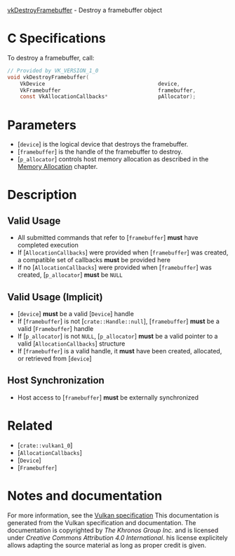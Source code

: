 [vkDestroyFramebuffer](https://www.khronos.org/registry/vulkan/specs/1.3-extensions/man/html/vkDestroyFramebuffer.html) - Destroy a framebuffer object

# C Specifications
To destroy a framebuffer, call:
```c
// Provided by VK_VERSION_1_0
void vkDestroyFramebuffer(
    VkDevice                                    device,
    VkFramebuffer                               framebuffer,
    const VkAllocationCallbacks*                pAllocator);
```

# Parameters
- [`device`] is the logical device that destroys the framebuffer.
- [`framebuffer`] is the handle of the framebuffer to destroy.
- [`p_allocator`] controls host memory allocation as described in the [Memory Allocation](https://www.khronos.org/registry/vulkan/specs/1.3-extensions/html/vkspec.html#memory-allocation) chapter.

# Description
## Valid Usage
-    All submitted commands that refer to [`framebuffer`] **must**  have completed execution
-    If [`AllocationCallbacks`] were provided when [`framebuffer`] was created, a compatible set of callbacks  **must**  be provided here
-    If no [`AllocationCallbacks`] were provided when [`framebuffer`] was created, [`p_allocator`] **must**  be `NULL`

## Valid Usage (Implicit)
-  [`device`] **must**  be a valid [`Device`] handle
-    If [`framebuffer`] is not [`crate::Handle::null`], [`framebuffer`] **must**  be a valid [`Framebuffer`] handle
-    If [`p_allocator`] is not `NULL`, [`p_allocator`] **must**  be a valid pointer to a valid [`AllocationCallbacks`] structure
-    If [`framebuffer`] is a valid handle, it  **must**  have been created, allocated, or retrieved from [`device`]

## Host Synchronization
- Host access to [`framebuffer`] **must**  be externally synchronized

# Related
- [`crate::vulkan1_0`]
- [`AllocationCallbacks`]
- [`Device`]
- [`Framebuffer`]

# Notes and documentation
For more information, see the [Vulkan specification](https://www.khronos.org/registry/vulkan/specs/1.3-extensions/html/vkspec.html)
This documentation is generated from the Vulkan specification and documentation.
The documentation is copyrighted by *The Khronos Group Inc.* and is licensed under *Creative Commons Attribution 4.0 International*.
his license explicitely allows adapting the source material as long as proper credit is given.
        